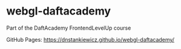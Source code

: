 # webgl-daftacademy
 Part of the DaftAcademy FrontendLevelUp course

GitHub Pages:
https://dnstankiewicz.github.io/webgl-daftacademy/
